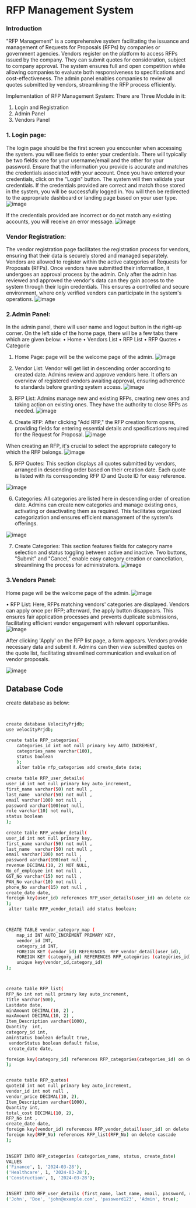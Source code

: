 # RFP Management System
### Introduction
"RFP Management" is a comprehensive system facilitating the issuance and management of Requests for Proposals (RFPs) by companies or government agencies. Vendors register on the platform to access RFPs issued by the company. They can submit quotes for consideration, subject to company approval. The system ensures full and open competition while allowing companies to evaluate both responsiveness to specifications and cost-effectiveness. The admin panel enables companies to review all quotes submitted by vendors, streamlining the RFP process efficiently.

Implementation of RFP Management System: 
There are Three Module in it:
1.	Login and Registration
2.	Admin Panel
3.	Vendors Panel
### 1.	Login page: 
The login page should be the first screen you encounter when accessing the system. you will see fields to enter your credentials. There will typically be two fields: one for your username/email and the other for your password. Ensure that the information you provide is accurate and matches the credentials associated with your account. Once you have entered your credentials, click on the "Login" button. The system will then validate your credentials.  If the credentials provided are correct and match those stored in the system, you will be successfully logged in. You will then be redirected to the appropriate dashboard or landing page based on your user type. 
 ![image](https://github.com/Jeetu-chaudhary/RFP-Management/assets/112170073/70e3e6a5-6ef8-4f7f-a68b-83a0bca3f19a)


If the credentials provided are incorrect or do not match any existing accounts, you will receive an error message.
 ![image](https://github.com/Jeetu-chaudhary/RFP-Management/assets/112170073/05fcc5f9-c099-4e19-b38b-90b505eddf0d)


### Vendor Registration:
The vendor registration page facilitates the registration process for vendors, ensuring that their data is securely stored and managed separately. Vendors are allowed to register within the active categories of Requests for Proposals (RFPs). Once vendors have submitted their information, it undergoes an approval process by the admin. Only after the admin has reviewed and approved the vendor's data can they gain access to the system through their login credentials. This ensures a controlled and secure environment, where only verified vendors can participate in the system's operations.
 ![image](https://github.com/Jeetu-chaudhary/RFP-Management/assets/112170073/b4b49ec4-6cb1-498d-99a8-26a127565b41)


### 2.Admin Panel:
In the admin panel, there will user name and logout button in the right-up corner. On the left side of the home page, there will be a few tabs there which are given below:
•	Home
•	Vendors List
•	RFP List
•	RFP Quotes
•	Categorie
1.	Home Page: page will be the welcome page of the admin.
 ![image](https://github.com/Jeetu-chaudhary/RFP-Management/assets/112170073/29eecaad-b173-4f5b-8a79-c0cb3c85797c)


2.	Vendor List:
 Vendor will get list in descending order according to created date. Admins review and approve vendors here. It offers an overview of registered vendors awaiting approval, ensuring adherence to standards before granting system access.
 ![image](https://github.com/Jeetu-chaudhary/RFP-Management/assets/112170073/103ffe31-4fee-4f4c-a4bf-a5d747400c1e)


3.	RFP List: Admins manage new and existing RFPs, creating new ones and taking action on existing ones. They have the authority to close RFPs as needed.
 ![image](https://github.com/Jeetu-chaudhary/RFP-Management/assets/112170073/6031a9ef-4ea0-4e1a-9e37-bcf6d90e6bcb)

4.	Create RFP: After clicking "Add RFP," the RFP creation form opens, providing fields for entering essential details and specifications required for the Request for Proposal.
 ![image](https://github.com/Jeetu-chaudhary/RFP-Management/assets/112170073/2376433a-2464-4e75-9fc4-0cf43b1038a0)


When creating an RFP, it's crucial to select the appropriate category to which the RFP belongs. 
![image](https://github.com/Jeetu-chaudhary/RFP-Management/assets/112170073/d3d1392d-864d-4320-8d74-a7847668b2c5)

5.	RFP Quotes: This section displays all quotes submitted by vendors, arranged in descending order based on their creation date. Each quote is listed with its corresponding RFP ID and Quote ID for easy reference.

 ![image](https://github.com/Jeetu-chaudhary/RFP-Management/assets/112170073/493b824d-24b3-4ccc-b878-d16bc3b190bc)

6.	Categories: All categories are listed here in descending order of creation date. Admins can create new categories and manage existing ones, activating or deactivating them as required. This facilitates organized categorization and ensures efficient management of the system's offerings.

 ![image](https://github.com/Jeetu-chaudhary/RFP-Management/assets/112170073/eeefddce-aa14-4e27-b35c-ab86ada9118d)

7.	Create Categories: This section features fields for category name selection and status toggling between active and inactive. Two buttons, "Submit" and "Cancel," enable easy category creation or cancellation, streamlining the process for administrators.
 ![image](https://github.com/Jeetu-chaudhary/RFP-Management/assets/112170073/e4ef1d17-2ff4-4d83-8504-ba2eb9978752)



### 3.Vendors Panel:
Home page will be the welcome page of the admin.
![image](https://github.com/Jeetu-chaudhary/RFP-Management/assets/112170073/2b940e0e-bcd2-4533-9e3f-aa34f2bce3dd)

 
•	RFP List: Here, RFPs matching vendors' categories are displayed. Vendors can apply once per RFP; afterward, the apply button disappears. This ensures fair application processes and prevents duplicate submissions, facilitating efficient vendor engagement with relevant opportunities.
 ![image](https://github.com/Jeetu-chaudhary/RFP-Management/assets/112170073/97993fd0-2f54-40b5-837a-73c9f0a954b0)

After clicking 'Apply' on the RFP list page, a form appears. Vendors provide necessary data and submit it. Admins can then view submitted quotes on the quote list, facilitating streamlined communication and evaluation of vendor proposals.
 
![image](https://github.com/Jeetu-chaudhary/RFP-Management/assets/112170073/fed04a92-1e35-4c29-8e76-f9fe973e0192)



## Database Code

create database as below:

```bash
 

create database VelocityPrjdb;
use velocityPrjdb;

create table RFP_categories(
	categories_id int not null primary key AUTO_INCREMENT,
	categories_name varchar(100),
	status boolean
	);
    alter table rfp_categories add create_date date;
   
create table RFP_user_details(
user_id int not null primary key auto_increment,
first_name varchar(50) not null ,
last_name  varchar(50) not null ,
email varchar(100) not null ,
password varchar(100)not null, 
role varchar(10) not null,
status boolean
);
   
create table RFP_vendor_detail(
user_id int not null primary key,
first_name varchar(50) not null ,
last_name  varchar(50) not null ,
email varchar(100) not null ,
password varchar(100)not null ,
revenue DECIMAL(10, 2) NOT NULL,
No_of_employee int not null ,
GST_No varchar(15) not null ,
PAN_No varchar(10) not null ,
phone_No varchar(15) not null ,
create_date date,
foreign key(user_id) references RFP_user_details(user_id) on delete cascade
);
 alter table RFP_vendor_detail add status boolean;



CREATE TABLE vendor_category_map (
    map_id INT AUTO_INCREMENT PRIMARY KEY,
    vendor_id INT,
    category_id INT,
    FOREIGN KEY (vendor_id) REFERENCES  RFP_vendor_detail(user_id),
    FOREIGN KEY (category_id) REFERENCES RFP_categories (categories_id),
    unique key(vendor_id,category_id)
);



create table RFP_list(
RFP_No int not null primary key auto_increment,
Title varchar(500),
Lastdate date,
minAmount DECIMAL(10, 2) ,
maxAmount DECIMAL(10, 2) ,
Item_Description varchar(1000),
Quantity  int,
category_id int,
aminStatus boolean default true,
 vendorStatus boolean default false,
 create_date date,

foreign key(category_id) references RFP_categories(categories_id) on delete cascade
);


create table RFP_quotes(
quoteId int not null primary key auto_increment,
vendor_id int not null ,
vendor_price DECIMAL(10, 2),
Item_Description varchar(1000),
Quantity int,
total_cost DECIMAL(10, 2),
RFP_No int ,
create_date date,
foreign key(vendor_id) references RFP_vendor_detail(user_id) on delete cascade,
foreign key(RFP_No) references RFP_list(RFP_No) on delete cascade
);
 

INSERT INTO RFP_categories (categories_name, status, create_date)
VALUES 
('Finance', 1, '2024-03-28'),
('Healthcare', 1, '2024-03-28'),
('Construction', 1, '2024-03-28');


INSERT INTO RFP_user_details (first_name, last_name, email, password, role, status) VALUES
('John', 'Doe', 'john@example.com', 'password123', 'Admin', true);










```
    
